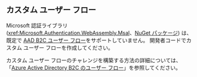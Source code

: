 ## <a name="custom-user-flows"></a>カスタム ユーザー フロー

Microsoft 認証ライブラリ (<xref:Microsoft.Authentication.WebAssembly.Msal>、[NuGet パッケージ](https://www.nuget.org/packages/Microsoft.Authentication.WebAssembly.Msal/)) は、既定で [AAD B2C ユーザー フロー](/azure/active-directory-b2c/user-flow-overview)をサポートしていません。 開発者コードでカスタム ユーザー フローを作成してください。

カスタム ユーザー フローのチャレンジを構築する方法の詳細については、「[Azure Active Directory B2C のユーザー フロー](/azure/active-directory-b2c/user-flow-overview)」を参照してください。
